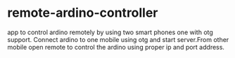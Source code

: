 # remote-ardino-controller
app to control ardino remotely by using two smart phones one with otg support.
Connect ardino to one mobile using otg and start server.From other mobile open 
remote to control the ardino using proper ip and port address.
